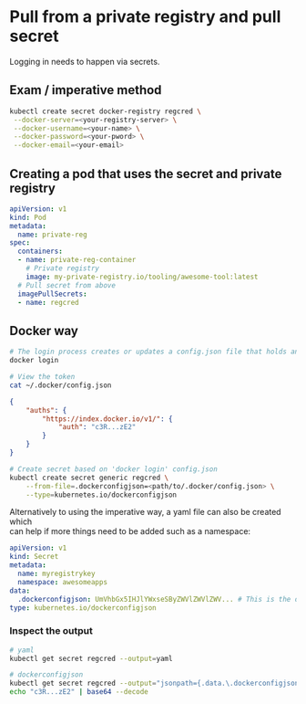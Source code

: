 # Pull from a private registry and pull secret

Logging in needs to happen via secrets.

## Exam / imperative method

```bash
kubectl create secret docker-registry regcred \
 --docker-server=<your-registry-server> \
 --docker-username=<your-name> \
 --docker-password=<your-pword> \
 --docker-email=<your-email>
```

## Creating a pod that uses the secret and private registry

```yml
apiVersion: v1
kind: Pod
metadata:
  name: private-reg
spec:
  containers:
  - name: private-reg-container
    # Private registry
    image: my-private-registry.io/tooling/awesome-tool:latest
  # Pull secret from above
  imagePullSecrets:
  - name: regcred
```

## Docker way

```bash
# The login process creates or updates a config.json file that holds an authorization token.
docker login
```

```bash
# View the token
cat ~/.docker/config.json
```

```json
{
    "auths": {
        "https://index.docker.io/v1/": {
            "auth": "c3R...zE2"
        }
    }
}
```

```bash
# Create secret based on 'docker login' config.json
kubectl create secret generic regcred \
    --from-file=.dockerconfigjson=<path/to/.docker/config.json> \
    --type=kubernetes.io/dockerconfigjson
```

Alternatively to using the imperative way, a yaml file can also be created which  
can help if more things need to be added such as a namespace:

```yml
apiVersion: v1
kind: Secret
metadata:
  name: myregistrykey
  namespace: awesomeapps
data:
  .dockerconfigjson: UmVhbGx5IHJlYWxseSByZWVlZWVlZWV... # This is the dockerconfigjson base64 encoded
type: kubernetes.io/dockerconfigjson
```

### Inspect the output

```bash
# yaml
kubectl get secret regcred --output=yaml

# dockerconfigjson
kubectl get secret regcred --output="jsonpath={.data.\.dockerconfigjson}" | base64 --decode
echo "c3R...zE2" | base64 --decode
```
